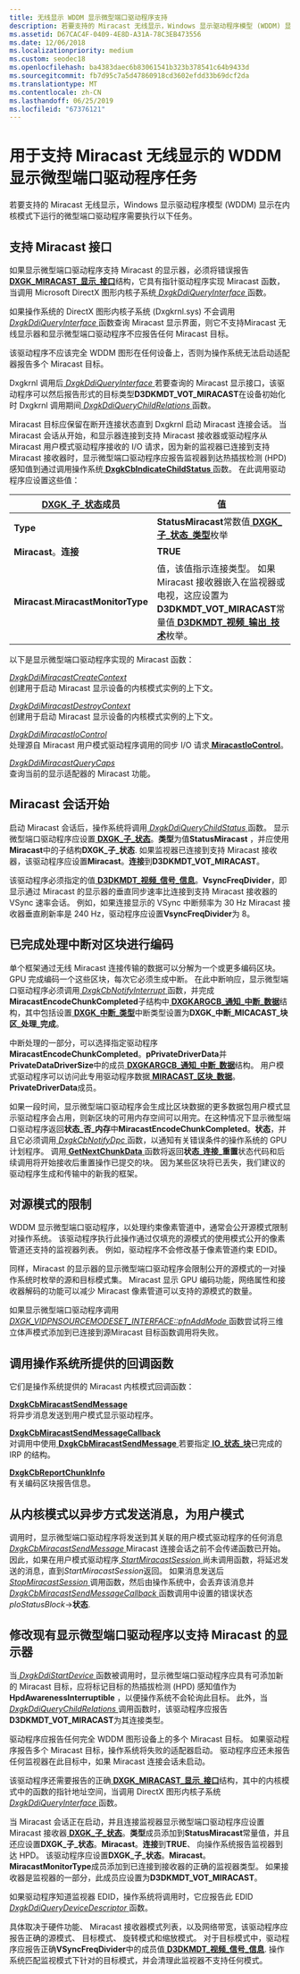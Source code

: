 ```yaml
---
title: 无线显示 WDDM 显示微型端口驱动程序支持
description: 若要支持的 Miracast 无线显示，Windows 显示驱动程序模型 (WDDM) 显示在内核模式下运行的微型端口驱动程序需要执行以下任务。
ms.assetid: D67CAC4F-0409-4E8D-A31A-78C3EB473556
ms.date: 12/06/2018
ms.localizationpriority: medium
ms.custom: seodec18
ms.openlocfilehash: ba4383daec6b83061541b323b378541c64b9433d
ms.sourcegitcommit: fb7d95c7a5d47860918cd3602efdd33b69dcf2da
ms.translationtype: MT
ms.contentlocale: zh-CN
ms.lasthandoff: 06/25/2019
ms.locfileid: "67376121"
---
```

# <a name="wddm-display-miniport-driver-tasks-to-support-miracast-wireless-displays"></a>用于支持 Miracast 无线显示的 WDDM 显示微型端口驱动程序任务


若要支持的 Miracast 无线显示，Windows 显示驱动程序模型 (WDDM) 显示在内核模式下运行的微型端口驱动程序需要执行以下任务。

## <a name="supporting-the-miracast-interface"></a>支持 Miracast 接口


如果显示微型端口驱动程序支持 Miracast 的显示器，必须将错误报告[ **DXGK\_MIRACAST\_显示\_接口**](https://docs.microsoft.com/windows-hardware/drivers/ddi/content/dispmprt/ns-dispmprt-_dxgk_miracast_interface)结构，它具有指针驱动程序实现 Miracast 函数，当调用 Microsoft DirectX 图形内核子系统[ *DxgkDdiQueryInterface* ](https://docs.microsoft.com/windows-hardware/drivers/ddi/content/dispmprt/nc-dispmprt-dxgkddi_query_interface)函数。

如果操作系统的 DirectX 图形内核子系统 (Dxgkrnl.sys) 不会调用[ *DxgkDdiQueryInterface* ](https://docs.microsoft.com/windows-hardware/drivers/ddi/content/dispmprt/nc-dispmprt-dxgkddi_query_interface)函数查询 Miracast 显示界面，则它不支持Miracast 无线显示器和显示微型端口驱动程序不应报告任何 Miracast 目标。

该驱动程序不应该完全 WDDM 图形在任何设备上，否则为操作系统无法启动适配器报告多个 Miracast 目标。

Dxgkrnl 调用后[ *DxgkDdiQueryInterface* ](https://docs.microsoft.com/windows-hardware/drivers/ddi/content/dispmprt/nc-dispmprt-dxgkddi_query_interface)若要查询的 Miracast 显示接口，该驱动程序可以然后报告形式的目标类型**D3DKMDT\_VOT\_MIRACAST**在设备初始化时 Dxgkrnl 调用期间[ *DxgkDdiQueryChildRelations* ](https://docs.microsoft.com/windows-hardware/drivers/ddi/content/dispmprt/nc-dispmprt-dxgkddi_query_child_relations)函数。

Miracast 目标应保留在断开连接状态直到 Dxgkrnl 启动 Miracast 连接会话。 当 Miracast 会话从开始，和显示器连接到支持 Miracast 接收器或驱动程序从 Miracast 用户模式驱动程序接收的 I/O 请求，因为新的监视器已连接到支持 Miracast 接收器时，显示微型端口驱动程序应报告监视器到达热插拔检测 (HPD) 感知值到通过调用操作系统[ **DxgkCbIndicateChildStatus** ](https://docs.microsoft.com/windows-hardware/drivers/ddi/content/dispmprt/nc-dispmprt-dxgkcb_indicate_child_status)函数。 在此调用驱动程序应设置这些值：

| [**DXGK\_子\_状态**](https://docs.microsoft.com/windows-hardware/drivers/ddi/content/dispmprt/ns-dispmprt-_dxgk_child_status)成员 | 值                                                                                                                                                                                                                                                                      |
|-------------------------------------------------------------|----------------------------------------------------------------------------------------------------------------------------------------------------------------------------------------------------------------------------------------------------------------------------|
| **Type**                                                    | **StatusMiracast**常数值[ **DXGK\_子\_状态\_类型**](https://docs.microsoft.com/windows-hardware/drivers/ddi/content/dispmprt/ne-dispmprt-_dxgk_child_status_type)枚举                                                                                                                                                       |
| **Miracast**。**连接**                                  | **TRUE**                                                                                                                                                                                                                                                                   |
| **Miracast**.**MiracastMonitorType**                        | 值，该值指示连接类型。 如果 Miracast 接收器嵌入在监视器或电视，这应设置为**D3DKMDT\_VOT\_MIRACAST**常量值[ **D3DKMDT\_视频\_输出\_技术**](https://docs.microsoft.com/windows-hardware/drivers/ddi/content/d3dkmdt/ne-d3dkmdt-_d3dkmdt_video_output_technology)枚举。 |

 

以下是显示微型端口驱动程序实现的 Miracast 函数：

<span id="DxgkDdiMiracastCreateContext"></span><span id="dxgkddimiracastcreatecontext"></span><span id="DXGKDDIMIRACASTCREATECONTEXT"></span>[*DxgkDdiMiracastCreateContext*](https://docs.microsoft.com/windows-hardware/drivers/ddi/content/dispmprt/nc-dispmprt-dxgkddi_miracast_create_context)  
创建用于启动 Miracast 显示设备的内核模式实例的上下文。

<span id="DxgkDdiMiracastDestroyContext"></span><span id="dxgkddimiracastdestroycontext"></span><span id="DXGKDDIMIRACASTDESTROYCONTEXT"></span>[*DxgkDdiMiracastDestroyContext*](https://docs.microsoft.com/windows-hardware/drivers/ddi/content/dispmprt/nc-dispmprt-dxgkddi_miracast_destroy_context)  
创建用于启动 Miracast 显示设备的内核模式实例的上下文。

<span id="DxgkDdiMiracastIoControl"></span><span id="dxgkddimiracastiocontrol"></span><span id="DXGKDDIMIRACASTIOCONTROL"></span>[*DxgkDdiMiracastIoControl*](https://docs.microsoft.com/windows-hardware/drivers/ddi/content/dispmprt/nc-dispmprt-dxgkddi_miracast_handle_io_control)  
处理源自 Miracast 用户模式驱动程序调用的同步 I/O 请求[ **MiracastIoControl**](https://docs.microsoft.com/windows-hardware/drivers/ddi/content/netdispumdddi/nc-netdispumdddi-pfn_miracast_io_control)。

<span id="DxgkDdiMiracastQueryCaps"></span><span id="dxgkddimiracastquerycaps"></span><span id="DXGKDDIMIRACASTQUERYCAPS"></span>[*DxgkDdiMiracastQueryCaps*](https://docs.microsoft.com/windows-hardware/drivers/ddi/content/dispmprt/nc-dispmprt-dxgkddi_miracast_query_caps)  
查询当前的显示适配器的 Miracast 功能。

## <a name="span-idmiracastsessionstartspanspan-idmiracastsessionstartspanspan-idmiracastsessionstartspanmiracast-session-start"></a><span id="Miracast_session_start"></span><span id="miracast_session_start"></span><span id="MIRACAST_SESSION_START"></span>Miracast 会话开始


启动 Miracast 会话后，操作系统将调用[ *DxgkDdiQueryChildStatus* ](https://docs.microsoft.com/windows-hardware/drivers/ddi/content/dispmprt/nc-dispmprt-dxgkddi_query_child_status)函数。 显示微型端口驱动程序应设置[ **DXGK\_子\_状态**](https://docs.microsoft.com/windows-hardware/drivers/ddi/content/dispmprt/ns-dispmprt-_dxgk_child_status)。**类型**为值**StatusMiracast** ，并应使用**Miracast**中的子结构**DXGK\_子\_状态**. 如果监视器已连接到支持 Miracast 接收器，该驱动程序应设置**Miracast**。**连接**到**D3DKMDT\_VOT\_MIRACAST**。

该驱动程序必须指定的值[ **D3DKMDT\_视频\_信号\_信息**](https://docs.microsoft.com/windows-hardware/drivers/ddi/content/d3dkmdt/ns-d3dkmdt-_d3dkmdt_video_signal_info)。**VsyncFreqDivider**，即显示通过 Miracast 的显示器的垂直同步速率比连接到支持 Miracast 接收器的 VSync 速率会话。 例如，如果连接显示的 VSync 中断频率为 30 Hz Miracast 接收器垂直刷新率是 240 Hz，驱动程序应设置**VsyncFreqDivider**为 8。

## <a name="span-idhandlinginterruptsforcompletedencodechunksspanspan-idhandlinginterruptsforcompletedencodechunksspanspan-idhandlinginterruptsforcompletedencodechunksspanhandling-interrupts-for-completed-encode-chunks"></a><span id="Handling_interrupts_for_completed_encode_chunks"></span><span id="handling_interrupts_for_completed_encode_chunks"></span><span id="HANDLING_INTERRUPTS_FOR_COMPLETED_ENCODE_CHUNKS"></span>已完成处理中断对区块进行编码


单个框架通过无线 Miracast 连接传输的数据可以分解为一个或更多编码区块。 GPU 完成编码一个这些区块，每次它必须生成中断。 在此中断响应，显示微型端口驱动程序必须调用[ *DxgkCbNotifyInterrupt* ](https://docs.microsoft.com/windows-hardware/drivers/ddi/content/d3dkmddi/nc-d3dkmddi-dxgkcb_notify_interrupt)函数，并完成**MiracastEncodeChunkCompleted**子结构中[ **DXGKARGCB\_通知\_中断\_数据**](https://docs.microsoft.com/windows-hardware/drivers/ddi/content/d3dkmddi/ns-d3dkmddi-_dxgkargcb_notify_interrupt_data)结构，其中包括设置[ **DXGK\_中断\_类型**](https://docs.microsoft.com/windows-hardware/drivers/ddi/content/d3dkmddi/ne-d3dkmddi-_dxgk_interrupt_type)中断类型设置为**DXGK\_中断\_MICACAST\_块区\_处理\_完成**。

中断处理的一部分，可以选择指定驱动程序**MiracastEncodeChunkCompleted**。**pPrivateDriverData**并**PrivateDataDriverSize**中的成员[ **DXGKARGCB\_通知\_中断\_数据**](https://docs.microsoft.com/windows-hardware/drivers/ddi/content/d3dkmddi/ns-d3dkmddi-_dxgkargcb_notify_interrupt_data)结构。 用户模式驱动程序可以访问此专用驱动程序数据[ **MIRACAST\_区块\_数据**](https://docs.microsoft.com/windows-hardware/drivers/ddi/content/netdispumdddi/ns-netdispumdddi-miracast_chunk_data)。**PrivateDriverData**成员。

如果一段时间，显示微型端口驱动程序会生成比区块数据的更多数据包用户模式显示驱动程序会占用，则新区块的可用内存空间可以用完。在这种情况下显示微型端口驱动程序返回**状态\_否\_内存**中**MiracastEncodeChunkCompleted**。**状态**，并且它必须调用[ *DxgkCbNotifyDpc* ](https://docs.microsoft.com/windows-hardware/drivers/ddi/content/d3dkmddi/nc-d3dkmddi-dxgkcb_notify_dpc)函数，以通知有关错误条件的操作系统的 GPU 计划程序。 调用[ **GetNextChunkData** ](https://docs.microsoft.com/windows-hardware/drivers/ddi/content/netdispumdddi/nc-netdispumdddi-pfn_get_next_chunk_data)函数将返回**状态\_连接\_重置**状态代码和后续调用将开始接收后重置操作已提交的块。 因为某些区块将已丢失，我们建议的驱动程序生成和传输中的新我的框架。

## <a name="span-idrestrictionsonsourcemodesspanspan-idrestrictionsonsourcemodesspanspan-idrestrictionsonsourcemodesspanrestrictions-on-source-modes"></a><span id="Restrictions_on_source_modes"></span><span id="restrictions_on_source_modes"></span><span id="RESTRICTIONS_ON_SOURCE_MODES"></span>对源模式的限制


WDDM 显示微型端口驱动程序，以处理约束像素管道中，通常会公开源模式限制对操作系统。 该驱动程序执行此操作通过仅填充的源模式的使用模式公开的像素管道还支持的监视器列表。 例如，驱动程序不会修改基于像素管道约束 EDID。

同样，Miracast 的显示器的显示微型端口驱动程序会限制公开的源模式的一对操作系统时枚举的源和目标模式集。 Miracast 显示 GPU 编码功能，网络属性和接收器解码的功能可以减少 Miracast 像素管道可以支持的源模式的数量。

如果显示微型端口驱动程序调用[ *DXGK\_VIDPNSOURCEMODESET\_INTERFACE::pfnAddMode* ](https://docs.microsoft.com/windows-hardware/drivers/ddi/content/d3dkmddi/nc-d3dkmddi-dxgkddi_vidpnsourcemodeset_addmode)函数尝试将三维立体声模式添加到已连接到源Miracast 目标函数调用将失败。

## <a name="span-idcallingoperatingsystem-providedcallbackfunctionsspanspan-idcallingoperatingsystem-providedcallbackfunctionsspanspan-idcallingoperatingsystem-providedcallbackfunctionsspancalling-operating-system-provided-callback-functions"></a><span id="Calling_operating_system-provided_callback_functions"></span><span id="calling_operating_system-provided_callback_functions"></span><span id="CALLING_OPERATING_SYSTEM-PROVIDED_CALLBACK_FUNCTIONS"></span>调用操作系统所提供的回调函数


它们是操作系统提供的 Miracast 内核模式回调函数：

<span id="DxgkCbMiracastSendMessage"></span><span id="dxgkcbmiracastsendmessage"></span><span id="DXGKCBMIRACASTSENDMESSAGE"></span>[**DxgkCbMiracastSendMessage**](https://docs.microsoft.com/windows-hardware/drivers/ddi/content/dispmprt/nc-dispmprt-dxgkcb_miracast_send_message)  
将异步消息发送到用户模式显示驱动程序。

<span id="DxgkCbMiracastSendMessageCallback"></span><span id="dxgkcbmiracastsendmessagecallback"></span><span id="DXGKCBMIRACASTSENDMESSAGECALLBACK"></span>[**DxgkCbMiracastSendMessageCallback**](https://docs.microsoft.com/windows-hardware/drivers/ddi/content/dispmprt/nc-dispmprt-dxgkcb_miracast_send_message_callback)  
对调用中使用[ **DxgkCbMiracastSendMessage** ](https://docs.microsoft.com/windows-hardware/drivers/ddi/content/dispmprt/nc-dispmprt-dxgkcb_miracast_send_message)若要指定[ **IO\_状态\_块**](https://docs.microsoft.com/windows-hardware/drivers/ddi/content/wdm/ns-wdm-_io_status_block)已完成的 IRP 的结构。

<span id="DxgkCbReportChunkInfo"></span><span id="dxgkcbreportchunkinfo"></span><span id="DXGKCBREPORTCHUNKINFO"></span>[**DxgkCbReportChunkInfo**](https://docs.microsoft.com/windows-hardware/drivers/ddi/content/dispmprt/nc-dispmprt-dxgkcb_miracast_report_chunk_info)  
有关编码区块报告信息。

## <a name="span-idsendingmessagesasynchronouslyfromkernel-modetouser-modespanspan-idsendingmessagesasynchronouslyfromkernel-modetouser-modespanspan-idsendingmessagesasynchronouslyfromkernel-modetouser-modespansending-messages-asynchronously-from-kernel-mode-to-user-mode"></a><span id="Sending_messages_asynchronously_from_kernel-mode_to_user-mode"></span><span id="sending_messages_asynchronously_from_kernel-mode_to_user-mode"></span><span id="SENDING_MESSAGES_ASYNCHRONOUSLY_FROM_KERNEL-MODE_TO_USER-MODE"></span>从内核模式以异步方式发送消息，为用户模式


调用时，显示微型端口驱动程序将发送到其关联的用户模式驱动程序的任何消息[ *DxgkCbMiracastSendMessage* ](https://docs.microsoft.com/windows-hardware/drivers/ddi/content/dispmprt/nc-dispmprt-dxgkcb_miracast_send_message) Miracast 连接会话之前不会传递函数已开始。 因此，如果在用户模式驱动程序[ *StartMiracastSession* ](https://docs.microsoft.com/windows-hardware/drivers/ddi/content/netdispumdddi/nc-netdispumdddi-pfn_start_miracast_session)尚未调用函数，将延迟发送的消息，直到*StartMiracastSession*返回。 如果消息发送后[ *StopMiracastSession* ](https://docs.microsoft.com/windows-hardware/drivers/ddi/content/netdispumdddi/nc-netdispumdddi-pfn_stop_miracast_session)调用函数，然后由操作系统中，会丢弃该消息并[ *DxgkCbMiracastSendMessageCallback* ](https://docs.microsoft.com/windows-hardware/drivers/ddi/content/dispmprt/nc-dispmprt-dxgkcb_miracast_send_message_callback)函数调用中设置的错误状态*pIoStatusBlock*-&gt;**状态**.

## <a name="span-idmodifyinganexistingdisplayminiportdrivertosupportmiracastdisplaysspanspan-idmodifyinganexistingdisplayminiportdrivertosupportmiracastdisplaysspanspan-idmodifyinganexistingdisplayminiportdrivertosupportmiracastdisplaysspanmodifying-an-existing-display-miniport-driver-to-support-miracast-displays"></a><span id="Modifying_an_existing_display_miniport_driver_to_support_Miracast_displays"></span><span id="modifying_an_existing_display_miniport_driver_to_support_miracast_displays"></span><span id="MODIFYING_AN_EXISTING_DISPLAY_MINIPORT_DRIVER_TO_SUPPORT_MIRACAST_DISPLAYS"></span>修改现有显示微型端口驱动程序以支持 Miracast 的显示器


当[ *DxgkDdiStartDevice* ](https://docs.microsoft.com/windows-hardware/drivers/ddi/content/dispmprt/nc-dispmprt-dxgkddi_start_device)函数被调用时，显示微型端口驱动程序应具有可添加新的 Miracast 目标，应将标记目标的热插拔检测 (HPD) 感知值作为**HpdAwarenessInterruptible** ，以便操作系统不会轮询此目标。 此外，当[ *DxgkDdiQueryChildRelations* ](https://docs.microsoft.com/windows-hardware/drivers/ddi/content/dispmprt/nc-dispmprt-dxgkddi_query_child_relations)调用函数时，该驱动程序应报告**D3DKMDT\_VOT\_MIRACAST**为其连接类型。

驱动程序应报告任何完全 WDDM 图形设备上的多个 Miracast 目标。 如果驱动程序报告多个 Miracast 目标，操作系统将失败的适配器启动。 驱动程序应还未报告任何监视器在此目标中，如果 Miracast 连接会话未启动。

该驱动程序还需要报告的正确[ **DXGK\_MIRACAST\_显示\_接口**](https://docs.microsoft.com/windows-hardware/drivers/ddi/content/dispmprt/ns-dispmprt-_dxgk_miracast_interface)结构，其中的内核模式中的函数的指针地址空间，当调用 DirectX 图形内核子系统[ *DxgkDdiQueryInterface* ](https://docs.microsoft.com/windows-hardware/drivers/ddi/content/dispmprt/nc-dispmprt-dxgkddi_query_interface)函数。

当 Miracast 会话正在启动，并且连接监视器显示微型端口驱动程序应设置 Miracast 接收器[ **DXGK\_子\_状态**](https://docs.microsoft.com/windows-hardware/drivers/ddi/content/dispmprt/ns-dispmprt-_dxgk_child_status)。**类型**成员添加到**StatusMiracast**常量值，并且还应设置**DXGK\_子\_状态**。**Miracast**。**连接**到**TRUE**、 向操作系统报告监视器到达 HPD。 该驱动程序应设置**DXGK\_子\_状态**。**Miracast**。**MiracastMonitorType**成员添加到已连接到接收器的正确的监视器类型。 如果接收器是监视器的一部分，此成员应设置为**D3DKMDT\_VOT\_MIRACAST**。

如果驱动程序知道监视器 EDID，操作系统将调用时，它应报告此 EDID [ *DxgkDdiQueryDeviceDescriptor* ](https://docs.microsoft.com/windows-hardware/drivers/ddi/content/dispmprt/nc-dispmprt-dxgkddi_query_device_descriptor)函数。

具体取决于硬件功能、 Miracast 接收器模式列表，以及网络带宽，该驱动程序应报告正确的源模式、 目标模式、 旋转模式和缩放模式。 对于目标模式中，驱动程序应报告正确**VSyncFreqDivider**中的成员值[ **D3DKMDT\_视频\_信号\_信息**](https://docs.microsoft.com/windows-hardware/drivers/ddi/content/d3dkmdt/ns-d3dkmdt-_d3dkmdt_video_signal_info). 操作系统匹配监视模式下针对的目标模式，并会清理此监视器不支持任何模式。

 

 





